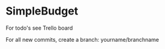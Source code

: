 # SimpleBudget

For todo's see Trello board

For all new commits, create a branch: yourname/branchname


